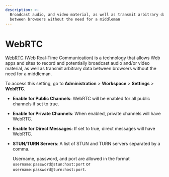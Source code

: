 ```yaml
---
description: >-
  Broadcast audio, and video material, as well as transmit arbitrary data
  between browsers without the need for a middleman
---
```


# WebRTC

[WebRTC](https://webrtc.org) (Web Real-Time Communication) is a technology that allows Web apps and sites to record and potentially broadcast audio and/or video material, as well as transmit arbitrary data between browsers without the need for a middleman.

To access this setting, go to **Administration** > **Workspace** > **Settings** > **WebRTC**.

* **Enable for Public Channels**: WebRTC will be enabled for all public channels if set to true.
* **Enable for Private Channels**: When enabled, private channels will have WebRTC.
* **Enable for Direct Messages**: If set to true, direct messages will have WebRTC.
*   **STUN/TURN Servers**: A list of STUN and TURN servers separated by a comma.

    Username, password, and port are allowed in the format `username:password@stun:host:port` or `username:password@turn:host:port`.
